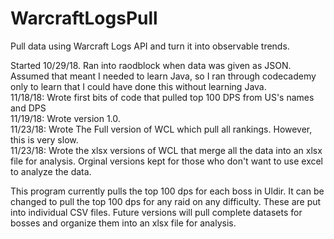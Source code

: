 # WarcraftLogsPull
Pull data using Warcraft Logs API and turn it into observable trends.  

Started 10/29/18. Ran into raodblock when data was given as JSON.  Assumed that meant I needed to learn Java, so I ran through codecademy only to learn that I could have done this without learning Java.  
11/18/18: Wrote first bits of code that pulled top 100 DPS from US's names and DPS  
11/19/18: Wrote version 1.0.  
11/23/18: Wrote The Full version of WCL which pull all rankings.  However, this is very slow.  
11/23/18: Wrote the xlsx versions of WCL that merge all the data into an xlsx file for analysis.  Orginal versions kept for those who don't want to use excel to analyze the data.

This program currently pulls  the top 100 dps for each boss in Uldir.  It can be changed to pull the top 100 dps for any raid on any difficulty.  These are put into individual CSV files. Future versions will pull complete datasets for bosses and organize them into an xlsx file for analysis.
